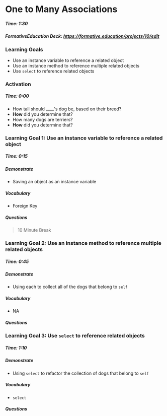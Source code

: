 # One to Many Associations

##### Time: 1:30

##### FormativeEducation Deck: <https://formative.education/projects/10/edit>



### Learning Goals

* Use an instance variable to reference a related object
* Use an instance method to reference multiple related objects
* Use `select` to reference related objects



### Activation

##### Time: 0:00
* How tall should ____'s dog be, based on their breed?
* **How** did you determine that?
* How many dogs are terriers?
* **How** did you determine that?



### Learning Goal 1: Use an instance variable to reference a related object

##### Time: 0:15

##### Demonstrate
* Saving an object as an instance variable

##### Vocabulary
* Foreign Key


##### Questions 



> 10 Minute Break



### Learning Goal 2: Use an instance method to reference multiple related objects

##### Time: 0:45

##### Demonstrate

- Using each to collect all of the dogs that belong to `self`

##### Vocabulary

- NA

##### Questions 



### Learning Goal 3: Use `select` to reference related objects

##### Time: 1:10

##### Demonstrate

- Using `select` to refactor the collection of dogs that  belong to `self`

##### Vocabulary

- `select`

##### Questions 




